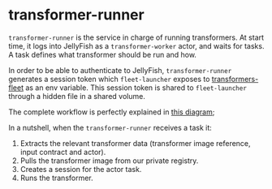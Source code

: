 
#  transformer-runner

`transformer-runner` is the service in charge of running transformers. 
At start time, it logs into JellyFish as a `transformer-worker` actor, and waits for tasks. A task defines what transformer should be run and how.

In order to be able to authenticate to JellyFish, `transformer-runner` generates a session token which `fleet-launcher` exposes to [transformers-fleet](https://github.com/product-os/transformers-fleet/) as an env variable. This session token is shared to `fleet-launcher` through a hidden file in a shared volume.

The complete workflow is perfectly explained in [this diagram](https://jel.ly.fish/workflow-jellyfish-transformer-worker-authentication-flow-89c36716-cec2-4d50-9e71-a7cac3f478ef);

In a nutshell, when the `transformer-runner` receives a task it: 
1. Extracts the relevant transformer data (transformer image reference, input contract and actor).
1. Pulls the transformer image from our private registry.
1. Creates a session for the actor task.
1. Runs the transformer.